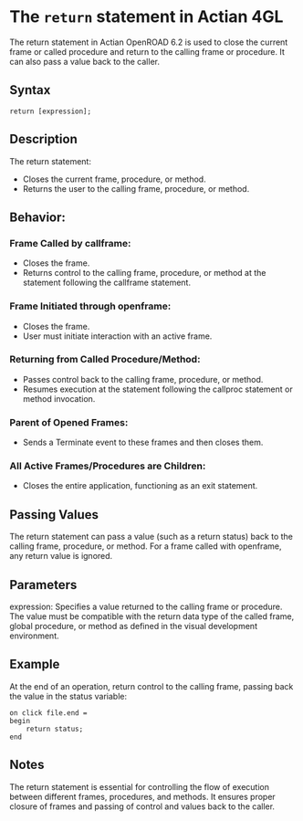 # The `return` statement in Actian 4GL

The return statement in Actian OpenROAD 6.2 is used to close the current frame or called procedure and return to the calling frame or procedure. It can also pass a value back to the caller.

## Syntax
```4gl
return [expression];
```

## Description
The return statement:
- Closes the current frame, procedure, or method.
- Returns the user to the calling frame, procedure, or method.

## Behavior:
### Frame Called by callframe:
- Closes the frame.
- Returns control to the calling frame, procedure, or method at the statement following the callframe statement.
### Frame Initiated through openframe:
- Closes the frame.
- User must initiate interaction with an active frame.
### Returning from Called Procedure/Method:
- Passes control back to the calling frame, procedure, or method.
- Resumes execution at the statement following the callproc statement or method invocation.
### Parent of Opened Frames:
- Sends a Terminate event to these frames and then closes them.
### All Active Frames/Procedures are Children:
- Closes the entire application, functioning as an exit statement.

## Passing Values
The return statement can pass a value (such as a return status) back to the calling frame, procedure, or method. For a frame called with openframe, any return value is ignored.

## Parameters
expression: Specifies a value returned to the calling frame or procedure. The value must be compatible with the return data type of the called frame, global procedure, or method as defined in the visual development environment.

## Example
At the end of an operation, return control to the calling frame, passing back the value in the status variable:

```4gl
on click file.end =
begin
    return status;
end
```

## Notes
The return statement is essential for controlling the flow of execution between different frames, procedures, and methods.
It ensures proper closure of frames and passing of control and values back to the caller.
